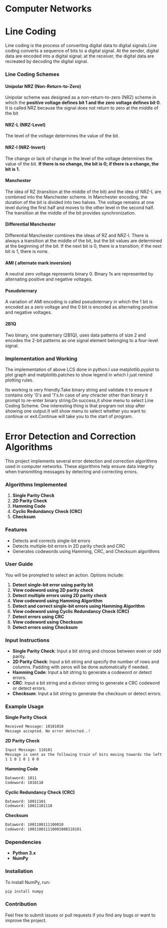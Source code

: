 # Computer Networks
# Line Coding
Line coding is the process of converting digital data to digital signals.Line coding converts a sequence of
bits to a digital signal. At the sender, digital data are encoded into a digital signal; at the
receiver, the digital data are recreated by decoding the digital signal.
### Line Coding Schemes
#### Unipolar NRZ (Non-Return-to-Zero)
Unipolar scheme was designed as a non-return-to-zero (NRZ) scheme
in which the **positive voltage defines bit 1 and the zero voltage defines bit 0**. It is called
NRZ because the signal does not return to zero at the middle of the bit
#### NRZ-L (NRZ-Level)
The level of the voltage determines the value of the bit.
#### NRZ-I  (NRZ-Invert)
The change or lack of change in the level of the voltage determines the value of the bit. **If there is no change, the bit is 0; if there is a change, the
bit is 1.**
#### Manchester
The idea of RZ (transition at the middle of the bit) and the idea of NRZ-L are combined
into the Manchester scheme. In Manchester encoding, the duration of the bit is divided
into two halves. The voltage remains at one level during the first half and moves to the
other level in the second half. The transition at the middle of the bit provides synchronization.
#### Differential Manchester
Differential Manchester combines the ideas of RZ and
NRZ-I. There is always a transition at the middle of the bit, but the bit values are determined at the beginning of the bit. If the next bit is 0, there is a transition; if the next bit
is 1, there is none.
#### AMI ( alternate mark inversion)
A neutral zero voltage represents binary 0. Binary 1s are represented by alternating positive and negative voltages.
#### Pseudoternary
A variation of AMI encoding is called pseudoternary in which the 1 bit is encoded as a zero voltage and
the 0 bit is encoded as alternating positive and negative voltages.
#### 2B1Q
Two binary, one quaternary (2B1Q), uses data
patterns of size 2 and encodes the 2-bit patterns as one signal element belonging to a
four-level signal. 
### Implementation and Working
The implementation of above LCS done in python.I use matplotlib.pyplot to plot graph and matplotlib.patches to show legend in which I just remind plotting rules.

Its working is very friendly.Take binary string and validate it to ensure it contains only '0's and '1's.In case of any chracter other than binary it prompt to re-enter binary string.On success,it show menu to select Line Coding Scheme.
One interesting thing is that program not stop after showing one output.It will show  menu to select whether you want to continue or exit.Continue  will take you to the start of program.  


# Error Detection and Correction Algorithms

This project implements several error detection and correction algorithms used in computer networks. These algorithms help ensure data integrity when transmitting messages by detecting and correcting errors.

### Algorithms Implemented

1. **Single Parity Check**
2. **2D Parity Check**
3. **Hamming Code**
4. **Cyclic Redundancy Check (CRC)**
5. **Checksum**

### Features

- Detects and corrects single-bit errors
- Detects multiple-bit errors in 2D parity check and CRC
- Generates codewords using Hamming, CRC, and Checksum algorithms

### User Guide

You will be prompted to select an action. Options include:

1. **Detect single-bit error using parity bit**
2. **View codeword using 2D parity check**
3. **Detect multiple errors using 2D parity check**
4. **View codeword using Hamming Algorithm**
5. **Detect and correct single-bit errors using Hamming Algorithm**
6. **View codeword using Cyclic Redundancy Check (CRC)**
7. **Detect errors using CRC**
8. **View codeword using Checksum**
9. **Detect errors using Checksum**

### Input Instructions

- **Single Parity Check**: Input a bit string and choose between even or odd parity.
- **2D Parity Check**: Input a bit string and specify the number of rows and columns. Padding with zeros will be done automatically if needed.
- **Hamming Code**: Input a bit string to generate a codeword or detect errors.
- **CRC**: Input a bit string and a divisor string to generate a CRC codeword or detect errors.
- **Checksum**: Input a bit string to generate the checksum or detect errors.

### Example Usage

**Single Parity Check**
```bash
Received Message: 10101010
Message accepted. No error detected..!
```
**2D Parity Check**
```bash
Input Message: 110101
Message is sent as the following train of bits moving towards the left:
1 1 0 1 0 1 0 0
```
**Hamming Code**
```bash
Dataword: 1011
Codeword: 1010110
```
**Cyclic Redundancy Check (CRC)**
```bash
Dataword: 10011101
Codeword: 10011101110
```
**Checksum**
```bash
Dataword: 1001100111100010
Codeword: 100110011110001000110101
```
### Dependencies

- **Python 3.x**
- **NumPy**

### Installation

To install NumPy, run:

```bash
pip install numpy
```

### Contribution

Feel free to submit issues or pull requests if you find any bugs or want to improve the project.
